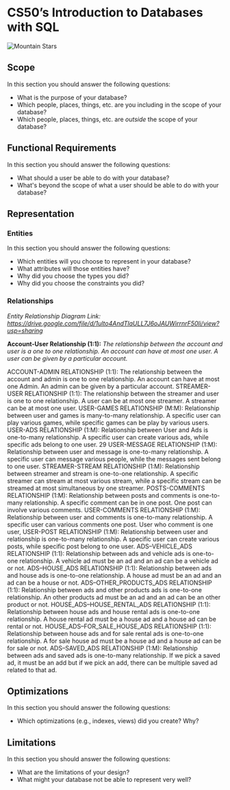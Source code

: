 # CS50’s Introduction to Databases with SQL
![Mountain   Stars](https://github.com/user-attachments/assets/ecce4111-4fc6-4707-99c8-9a9eaabc9f8f)

## Scope
In this section you should answer the following questions:

* What is the purpose of your database?
* Which people, places, things, etc. are you including in the scope of your database?
* Which people, places, things, etc. are *outside* the scope of your database?

## Functional Requirements
In this section you should answer the following questions:

* What should a user be able to do with your database?
* What's beyond the scope of what a user should be able to do with your database?

## Representation
### Entities
In this section you should answer the following questions:

* Which entities will you choose to represent in your database?
* What attributes will those entities have?
* Why did you choose the types you did?
* Why did you choose the constraints you did?

### Relationships
_Entity Relationship Diagram Link: https://drive.google.com/file/d/1ulto4AndTlaULL7J6oJAUWirrnrF50li/view?usp=sharing_

**Account-User Relationship (1:1):** _The relationship between the account and user is a one to one relationship. An account can have at most one user. A user can be given by a particular account._

ACCOUNT-ADMIN RELATIONSHIP (1:1): The relationship between the account and admin is one to one relationship. An account can have at most one Admin. An admin can be given by a particular account.
STREAMER-USER RELATIONSHIP (1:1): The relationship between the streamer and user is one to one relationship. A user can be at most one streamer. A streamer can be at most one user.
USER-GAMES RELATIONSHIP (M:M): Relationship between user and games is many-to-many relationship. A specific user can play various games, while specific games can be play by various users.
USER-ADS RELATIONSHIP (1:M): Relationship between User and Ads is one-to-many relationship. A specific user can create various ads, while specific ads belong to one user.
29
USER-MESSAGE RELATIONSHIP (1:M): Relationship between user and message is one-to-many relationship. A specific user can message various people, while the messages sent belong to one user.
STREAMER-STREAM RELATIONSHIP (1:M): Relationship between streamer and stream is one-to-one relationship. A specific streamer can stream at most various stream, while a specific stream can be streamed at most simultaneous by one streamer.
POSTS-COMMENTS RELATIONSHIP (1:M): Relationship between posts and comments is one-to-many relationship. A specific comment can be in one post. One post can involve various comments.
USER-COMMENTS RELATIONSHIP (1:M): Relationship between user and comments is one-to-many relationship. A specific user can various comments one post. User who comment is one user,
USER-POST RELATIONSHIP (1:M): Relationship between user and relationship is one-to-many relationship. A specific user can create various posts, while specific post belong to one user.
ADS–VEHICLE_ADS RELATIONSHIP (1:1): Relationship between ads and vehicle ads is one-to-one relationship. A vehicle ad must be an ad and an ad can be a vehicle ad or not.
ADS–HOUSE_ADS RELATIONSHIP (1:1): Relationship between ads and house ads is one-to-one relationship. A house ad must be an ad and an ad can be a house or not.
ADS–OTHER_PRODUCTS_ADS RELATIONSHIP (1:1): Relationship between ads and other products ads is one-to-one relationship. An other products ad must be an ad and an ad can be an other product or not.
HOUSE_ADS–HOUSE_RENTAL_ADS RELATIONSHIP (1:1): Relationship between house ads and house rental ads is one-to-one relationship. A house rental ad must be a house ad and a house ad can be rental or not.
HOUSE_ADS–FOR_SALE_HOUSE_ADS RELATIONSHIP (1:1): Relationship between house ads and for sale rental ads is one-to-one relationship. A for sale house ad must be a house ad and a house ad can be for sale or not.
ADS–SAVED_ADS RELATIONSHIP (1:M): Relationship between ads and saved ads is one-to-many relationship. If we pick a saved ad, it must be an add but if we pick an add, there can be multiple saved ad related to that ad.

## Optimizations

In this section you should answer the following questions:

* Which optimizations (e.g., indexes, views) did you create? Why?

## Limitations

In this section you should answer the following questions:

* What are the limitations of your design?
* What might your database not be able to represent very well?

